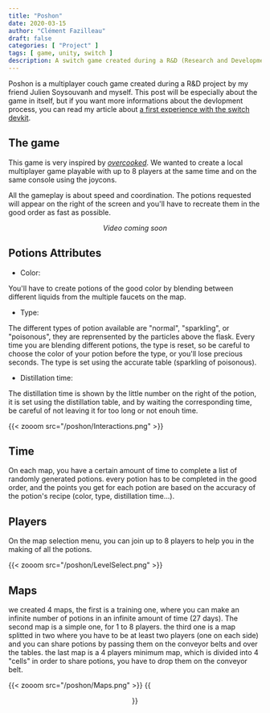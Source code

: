 ```yaml
---
title: "Poshon"
date: 2020-03-15
author: "Clément Fazilleau"
draft: false
categories: [ "Project" ]
tags: [ game, unity, switch ]
description: A switch game created during a R&D (Research and Development) project.
---
```


Poshon is a multiplayer couch game created during a R&D project by my friend Julien Soysouvanh and myself.
This post will be especially about the game in itself, but if you want more informations about the devlopment process, you can read my article about [a first experience with the switch devkit](/posts/a-first-experience-with-the-switch-devkit).

## The game

This game is very inspired by [*overcooked*](http://www.ghosttowngames.com/overcooked/). We wanted to create a local multiplayer game playable with up to 8 players at the same time and on the same console using the joycons.

All the gameplay is about speed and coordination. The potions requested will appear on the right of the screen and you'll have to recreate them in the good order as fast as possible.

<div style="text-align:center;"><i>Video coming soon</i></div>

## Potions Attributes

- Color:

You'll have to create potions of the good color by blending between different liquids from the multiple faucets on the map.

- Type:

The different types of potion available are "normal", "sparkling", or "poisonous", they are reprensented by the particles above the flask. Every time you are blending different potions, the type is reset, so be careful to choose the color of your potion before the type, or you'll lose precious seconds. The type is set using the accurate table (sparkling of poisonous).

- Distillation time:

The distillation time is shown by the little number on the right of the potion, it is set using the distillation table, and by waiting the corresponding time, be careful of not leaving it for too long or not enouh time.

{{< zooom src="/poshon/Interactions.png" >}}

## Time

On each map, you have a certain amount of time to complete a list of randomly generated potions. every potion has to be completed in the good order, and the points you get for each potion are based on the accuracy of the potion's recipe (color, type, distillation time...).

## Players

On the map selection menu, you can join up to 8 players to help you in the making of all the potions.

{{< zooom src="/poshon/LevelSelect.png" >}}

## Maps

we created 4 maps, the first is a training one, where you can make an infinite number of potions in an infinite amount of time (27 days). The second map is a simple one, for 1 to 8 players. the third one is a map splitted in two where you have to be at least two players (one on each side) and you can share potions by passing them on the conveyor belts and over the tables. the last map is a 4 players minimum map, which is divided into 4 "cells" in order to share potions, you have to drop them on the conveyor belt.

{{< zooom src="/poshon/Maps.png" >}}
{{<center text="A project by Julien SOYSOUVANH and Clément FAZILLEAU">}}
